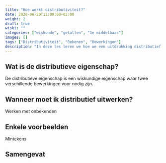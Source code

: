 ```yaml
---
title: "Hoe werkt distributiviteit?"
date: 2020-06-20T12:00:00+02:00
weight: 2
draft: true
wiski: ""
categories: ["wiskunde", "getallen", "1e middelbaar"]
images: []
tags: ["Distributiviteit", "Rekenen", "Bewerkingen"]
description: "In deze les leren we hoe we een uitdrukking distributief kunnen uitwerken."
---
```


## Wat is de distributieve eigenschap?
De distributieve eigenschap is een wiskundige eigenschap waar twee verschillende bewerkingen voor
nodig zijn.
## Wanneer moet ik distributief uitwerken?
Werken met onbekenden
## Enkele voorbeelden
Mintekens
## Samengevat